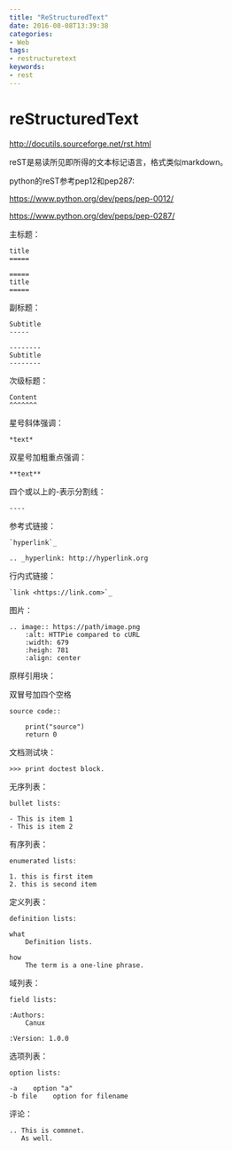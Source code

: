 ```yaml
---
title: "ReStructuredText"
date: 2016-08-08T13:39:38
categories:
- Web
tags:
- restructuretext
keywords:
- rest
---
```


# reStructuredText

<http://docutils.sourceforge.net/rst.html>

reST是易读所见即所得的文本标记语言，格式类似markdown。

python的reST参考pep12和pep287:

<https://www.python.org/dev/peps/pep-0012/>

<https://www.python.org/dev/peps/pep-0287/>

主标题：

    title
    =====

    =====
    title
    =====

副标题：

    Subtitle
    -----

    --------
    Subtitle
    --------

次级标题：

    Content
    ^^^^^^^

星号斜体强调：

    *text*

双星号加粗重点强调：

    **text**

四个或以上的-表示分割线：

    ----

参考式链接：

    `hyperlink`_

    .. _hyperlink: http://hyperlink.org

行内式链接：

    `link <https://link.com>`_

图片：

    .. image:: https://path/image.png
        :alt: HTTPie compared to cURL
        :width: 679
        :heigh: 781
        :align: center

原样引用块：

双冒号加四个空格

    source code::

        print("source")
        return 0

文档测试块：

    >>> print doctest block.

无序列表：

    bullet lists:

    - This is item 1
    - This is item 2

有序列表：

    enumerated lists:

    1. this is first item
    2. this is second item

定义列表：

    definition lists:

    what
        Definition lists.

    how
        The term is a one-line phrase.

域列表：

    field lists:

    :Authors:
        Canux

    :Version: 1.0.0

选项列表：

    option lists:

    -a    option "a"
    -b file    option for filename

评论：

    .. This is commnet.
       As well.

